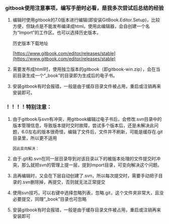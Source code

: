 ### gitbook使用注意事项，编写手册时必看，是我多次尝试后总结的经验

1. 编辑时使用gitbook的7.0版本进行编辑\(即安装GitBook.Editor.Setup\)，比较方便，但缺点是不能发布编译成html。使用此编辑器，会自创建一个名为“Import”的工作区。也可以选择历史版本，

   历史版本下载地址

   [https://www.gitbook.com/editor/releases/stable](https://www.gitbook.com/editor/releases/stable)

2. 需要发布成html时，使用独立版本的gitbook（即gitbook-win.zip），会在当前目录生成一个“\_book”的目录即为生成后的电子书。

3. 安装gitbook有时会报错，一般是由于缓存目录文件被占用，重启或注销再来安装即可。

### ！！！！特别注意：

1. 由于gitbook与svn有冲突，用gitbook编辑过电子书后，会修改.svn目录中的版本管理信息，导致版本提时交时故障，尝试多个版本后，还是未解决此问题，6.0左右的版本很奇怪，编辑了文件后，文件并不刷新，可能是缓存在.git目录里，所以更不适用

       因此变向解决：

1. 由于.git和.svn在同一层目录导到对该目录以下的被版本处理的文件提交时冲突，那么就把svn的管理上提一层，提到Import目录，可变向解决这个问题。

2. 且再编辑时，又会在下层自动创建了.svn，所以每次提交时，需要手动把子目录的.svn删除掉，再提交，否则就无法正常提交

3. 使用svn技巧，可以右键中选择忽略列表，忽略.git，这个文件夹非常大，且没必要提交，同理“\_book”目录也可忽略

4. 安装gitbook有时会报错，一般是由于缓存目录文件被占用，重启或注销再来安装即可



